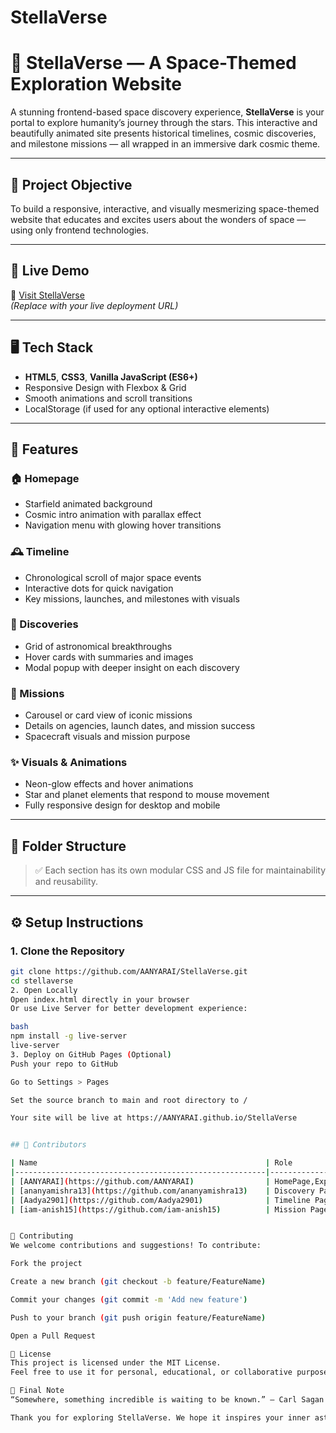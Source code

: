 # StellaVerse
# 🌌 StellaVerse — A Space-Themed Exploration Website

A stunning frontend-based space discovery experience, **StellaVerse** is your portal to explore humanity’s journey through the stars. This interactive and beautifully animated site presents historical timelines, cosmic discoveries, and milestone missions — all wrapped in an immersive dark cosmic theme.

---

## 🎯 Project Objective

To build a responsive, interactive, and visually mesmerizing space-themed website that educates and excites users about the wonders of space — using only frontend technologies.

---

## 🚀 Live Demo

🔗 [Visit StellaVerse](https://stella-verse.vercel.app/)  
*(Replace with your live deployment URL)*

---

## 🖥️ Tech Stack

- **HTML5**, **CSS3**, **Vanilla JavaScript (ES6+)**
- Responsive Design with Flexbox & Grid
- Smooth animations and scroll transitions
- LocalStorage (if used for any optional interactive elements)

---

## 🌟 Features

### 🏠 Homepage
- Starfield animated background
- Cosmic intro animation with parallax effect
- Navigation menu with glowing hover transitions

### 🕰️ Timeline
- Chronological scroll of major space events
- Interactive dots for quick navigation
- Key missions, launches, and milestones with visuals

### 🔭 Discoveries
- Grid of astronomical breakthroughs
- Hover cards with summaries and images
- Modal popup with deeper insight on each discovery

### 🚀 Missions
- Carousel or card view of iconic missions
- Details on agencies, launch dates, and mission success
- Spacecraft visuals and mission purpose

### ✨ Visuals & Animations
- Neon-glow effects and hover animations
- Star and planet elements that respond to mouse movement
- Fully responsive design for desktop and mobile

---

## 📁 Folder Structure


> ✅ Each section has its own modular CSS and JS file for maintainability and reusability.

---

## ⚙️ Setup Instructions

### 1. Clone the Repository

```bash
git clone https://github.com/AANYARAI/StellaVerse.git
cd stellaverse
2. Open Locally
Open index.html directly in your browser
Or use Live Server for better development experience:

bash
npm install -g live-server
live-server
3. Deploy on GitHub Pages (Optional)
Push your repo to GitHub

Go to Settings > Pages

Set the source branch to main and root directory to /

Your site will be live at https://AANYARAI.github.io/StellaVerse


## 👥 Contributors

| Name                                                   | Role                                              |
|--------------------------------------------------------|---------------------------------------------------|
| [AANYARAI](https://github.com/AANYARAI)                | HomePage,Explore Page, Page Linking, Deployment   |
| [ananyamishra13](https://github.com/ananyamishra13)    | Discovery Page                                    |
| [Aadya2901](https://github.com/Aadya2901)              | Timeline Page                                     | 
| [iam-anish15](https://github.com/iam-anish15)          | Mission Page                                      |


🤝 Contributing
We welcome contributions and suggestions! To contribute:

Fork the project

Create a new branch (git checkout -b feature/FeatureName)

Commit your changes (git commit -m 'Add new feature')

Push to your branch (git push origin feature/FeatureName)

Open a Pull Request

📝 License
This project is licensed under the MIT License.
Feel free to use it for personal, educational, or collaborative purposes.

🌠 Final Note
“Somewhere, something incredible is waiting to be known.” – Carl Sagan

Thank you for exploring StellaVerse. We hope it inspires your inner astronaut 🚀

